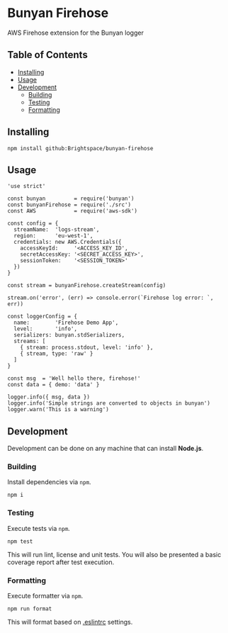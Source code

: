 # Bunyan Firehose

AWS Firehose extension for the Bunyan logger

## Table of Contents

* [Installing](#installing)
* [Usage](#usage)
* [Development](#development)
  * [Building](#building)
  * [Testing](#testing)
  * [Formatting](#formatting)

## Installing

```
npm install github:Brightspace/bunyan-firehose
```

## Usage

```
'use strict'

const bunyan         = require('bunyan')
const bunyanFirehose = require('./src')
const AWS            = require('aws-sdk')

const config = {
  streamName:  'logs-stream',
  region:      'eu-west-1',
  credentials: new AWS.Credentials({
    accessKeyId:     '<ACCESS_KEY_ID',
    secretAccessKey: '<SECRET_ACCESS_KEY>',
    sessionToken:    '<SESSION_TOKEN>'
  })
}

const stream = bunyanFirehose.createStream(config)

stream.on('error', (err) => console.error(`Firehose log error: `, err))

const loggerConfig = {
  name:        'Firehose Demo App',
  level:       'info',
  serializers: bunyan.stdSerializers,
  streams: [
    { stream: process.stdout, level: 'info' },
    { stream, type: 'raw' }
  ]
}

const msg  = 'Well hello there, firehose!'
const data = { demo: 'data' }

logger.info({ msg, data })
logger.info('Simple strings are converted to objects in bunyan')
logger.warn('This is a warning')
```

## Development

Development can be done on any machine that can install **Node.js**.

### Building

Install dependencies via `npm`.

```
npm i
```

### Testing

Execute tests via `npm`.

```
npm test
```

This will run lint, license and unit tests. You will also be presented a basic
coverage report after test execution.

### Formatting

Execute formatter via `npm`.

```
npm run format
```

This will format based on [.eslintrc](.eslintrc) settings.
